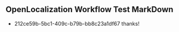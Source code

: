 ## OpenLocalization Workflow Test MarkDown

* 212ce59b-5bc1-409c-b79b-bb8c23a1df67 
thanks!



<!--HONumber=Jan16_HO2-->
